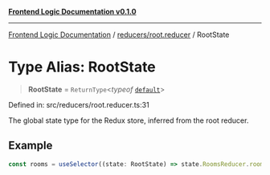 [**Frontend Logic Documentation v0.1.0**](../../../README.md)

***

[Frontend Logic Documentation](../../../modules.md) / [reducers/root.reducer](../README.md) / RootState

# Type Alias: RootState

> **RootState** = `ReturnType`\<*typeof* [`default`](../variables/default.md)\>

Defined in: src/reducers/root.reducer.ts:31

The global state type for the Redux store, inferred from the root reducer.

## Example

```ts
const rooms = useSelector((state: RootState) => state.RoomsReducer.rooms);
```
